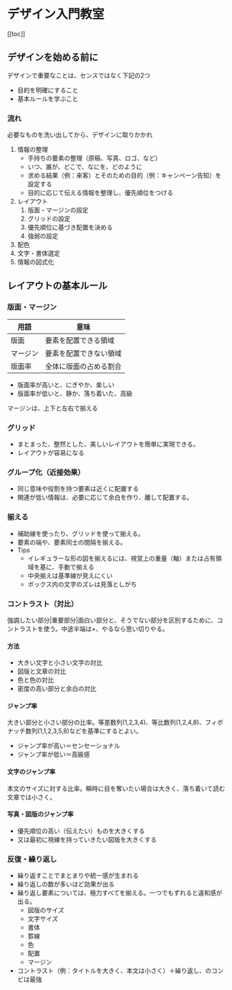 # デザイン入門教室

[[toc]]

## デザインを始める前に

デザインで重要なことは、センスではなく下記の2つ

- 目的を明確にすること
- 基本ルールを学ぶこと

### 流れ

必要なものを洗い出してから、デザインに取りかかれ

1. 情報の整理
    - 手持ちの要素の整理（原稿、写真、ロゴ、など）
    - いつ、誰が、どこで、なにを、どのように
    - 求める結果（例：来客）とそのための目的（例：キャンペーン告知）を設定する
    - 目的に応じて伝える情報を整理し、優先順位をつける
1. レイアウト
    1. 版面・マージンの設定
    1. グリッドの設定
    1. 優先順位に基づき配置を決める
    1. 強弱の設定
1. 配色
1. 文字・書体選定
1. 情報の図式化

## レイアウトの基本ルール

### 版面・マージン

用語|意味
---|---
版面|要素を配置できる領域
マージン|要素を配置できない領域
版面率|全体に版面の占める割合

- 版面率が高いと、にぎやか、楽しい
- 版面率が低いと、静か、落ち着いた、高級

マージンは、上下と左右で揃える

### グリッド

- まとまった、整然とした、美しいレイアウトを簡単に実現できる。
- レイアウトが容易になる

### グループ化（近接効果）

- 同じ意味や役割を持つ要素は近くに配置する
- 関連が低い情報は、必要に応じて余白を作り、離して配置する。

### 揃える

- 補助線を使ったり、グリッドを使って揃える。
- 要素の端や、要素同士の間隔を揃える。
- Tips
  - イレギュラーな形の図を揃えるには、視覚上の重量（軸）または占有領域を基に、手動で揃える
  - 中央揃えは基準線が見えにくい
  - ボックス内の文字のズレは見落としがち

### コントラスト（対比）

強調したい部分|重要部分|面白い部分と、そうでない部分を区別するために、コントラストを使う。中途半端は×、やるなら思い切りやる。

#### 方法

- 大きい文字と小さい文字の対比
- 図版と文章の対比
- 色と色の対比
- 密度の高い部分と余白の対比

#### ジャンプ率

大きい部分と小さい部分の比率。等差数列(1,2,3,4)、等比数列(1,2,4,8)、フィボナッチ数列(1,1,2,3,5,8)などを基準にするとよい。

- ジャンプ率が高い＝センセーショナル
- ジャンプ率が低い＝高級感

#### 文字のジャンプ率

本文のサイズに対する比率。瞬時に目を奪いたい場合は大きく、落ち着いて読む文章では小さく。

#### 写真・図版のジャンプ率

- 優先順位の高い（伝えたい）ものを大きくする
- 又は最初に視線を持っていきたい図版を大きくする

### 反復・繰り返し

- 繰り返すことでまとまりや統一感が生まれる
- 繰り返しの数が多いほど効果が出る
- 繰り返し要素については、極力すべてを揃える。一つでもずれると違和感が出る。
  - 図版のサイズ
  - 文字サイズ
  - 書体
  - 罫線
  - 色
  - 配置
  - マージン
- コントラスト（例：タイトルを大きく、本文は小さく）＋繰り返し、のコンビは最強